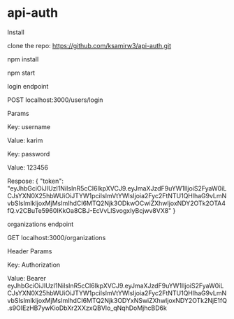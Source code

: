# api-auth


Install

clone the repo: https://github.com/ksamirw3/api-auth.git

npm install

npm start

login endpoint

POST localhost:3000/users/login

Params

Key: username

Value: karim

Key: password

Value: 123456

Respose: { "token": "eyJhbGciOiJIUzI1NiIsInR5cCI6IkpXVCJ9.eyJmaXJzdF9uYW1lIjoiS2FyaW0iLCJsYXN0X25hbWUiOiJTYW1pciIsImVtYWlsIjoia2Fyc2FtNTU1QHlhaG9vLmNvbSIsImlkIjoxMjMsImlhdCI6MTQ2Njk3ODkwOCwiZXhwIjoxNDY2OTk2OTA4fQ.v2CBuTe5960IKkOa8CBJ-EcVvLlSvogxIyBcjwv8VX8" }

organizations endpoint

GET localhost:3000/organizations

Header Params

Key: Authorization

Value: Bearer eyJhbGciOiJIUzI1NiIsInR5cCI6IkpXVCJ9.eyJmaXJzdF9uYW1lIjoiS2FyaW0iLCJsYXN0X25hbWUiOiJTYW1pciIsImVtYWlsIjoia2Fyc2FtNTU1QHlhaG9vLmNvbSIsImlkIjoxMjMsImlhdCI6MTQ2Njk3ODYxNSwiZXhwIjoxNDY2OTk2NjE1fQ.s9OIEzHB7ywKioDbXr2XXzxQBVlo_qNqhDoMjhcBD6k
